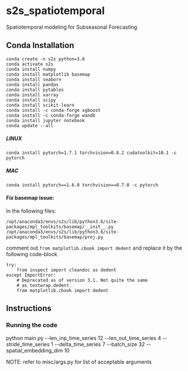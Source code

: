 # s2s_spatiotemporal

Spatiotemporal modeling for Subseasonal Forecasting

## Conda Installation
```
conda create -n s2s python=3.6
conda activate s2s
conda install numpy
conda install matplotlib basemap
conda install seaborn
conda install pandas
conda install pytables
conda install xarray
conda install scipy
conda install scikit-learn
conda install -c conda-forge xgboost
conda install -c conda-forge wandb
conda install jupyter notebook
conda update --all
```

##### LINUX

`conda install pytorch=1.7.1 torchvision=0.8.2 cudatoolkit=10.1 -c pytorch`

##### MAC

`conda install pytorch==1.6.0 torchvision==0.7.0 -c pytorch`


#### Fix basemap issue:
In the following files:
```
/opt/anaconda3/envs/s2s/lib/python3.6/site-packages/mpl_toolkits/basemap/__init__.py
/opt/anaconda3/envs/s2s/lib/python3.6/site-packages/mpl_toolkits/basemap/proj.py
```

comment out `from matplotlib.cbook import dedent` and replace it by the following code-block

```
try:
    from inspect import cleandoc as dedent
except ImportError:
    # Deprecated as of version 3.1. Not quite the same
    # as textwrap.dedent.
    from matplotlib.cbook import dedent
```
## Instructions
### Running the code
python main.py --len_inp_time_series 12 --len_out_time_series 4 --stride_time_series 1 --delta_time_series 7 --batch_size 32 --spatial_embedding_dim 10

NOTE: refer to misc/args.py for list of acceptable arguments
